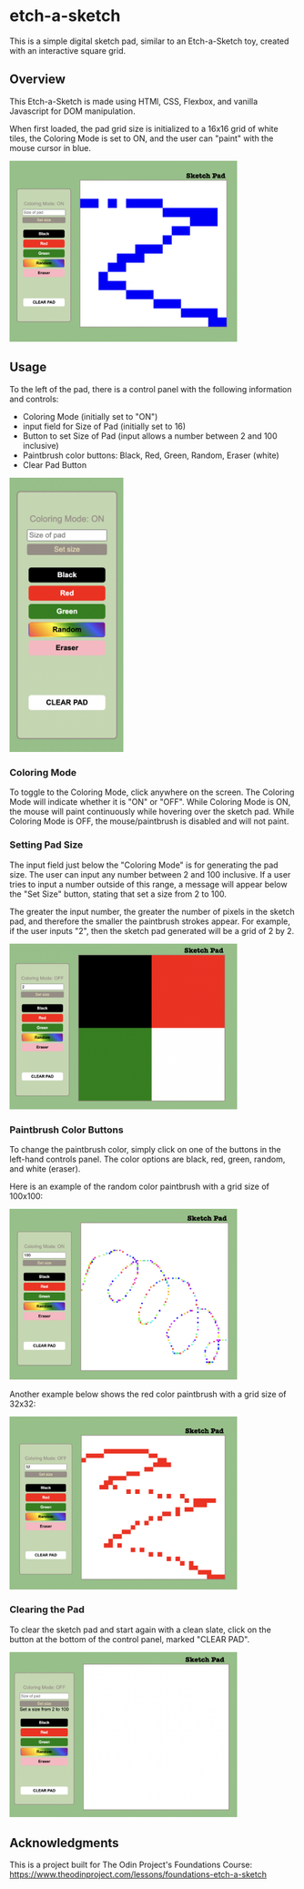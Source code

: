 # etch-a-sketch

This is a simple digital sketch pad, similar to an Etch-a-Sketch toy, created with an interactive square grid.

## Overview

This Etch-a-Sketch is made using HTMl, CSS, Flexbox, and vanilla Javascript for DOM manipulation.

When first loaded, the pad grid size is initialized to a 16x16 grid of white tiles, the Coloring Mode is set to ON, and the user can "paint" with the mouse cursor in blue.

<img src="initialized.png" width="400">

## Usage

To the left of the pad, there is a control panel with the following information and controls:

- Coloring Mode (initially set to "ON")
- input field for Size of Pad (initially set to 16)
- Button to set Size of Pad (input allows a number between 2 and 100 inclusive)
- Paintbrush color buttons: Black, Red, Green, Random, Eraser (white)
- Clear Pad Button

<img src="controlpanel.png" width="200">

### Coloring Mode

To toggle to the Coloring Mode, click anywhere on the screen. The Coloring Mode will indicate whether it is "ON" or "OFF". While Coloring Mode is ON, the mouse will paint continuously while hovering over the sketch pad. While Coloring Mode is OFF, the mouse/paintbrush is disabled and will not paint.

### Setting Pad Size

The input field just below the "Coloring Mode" is for generating the pad size. The user can input any number between 2 and 100 inclusive. If a user tries to input a number outside of this range, a message will appear below the "Set Size" button, stating that set a size from 2 to 100.

The greater the input number, the greater the number of pixels in the sketch pad, and therefore the smaller the paintbrush strokes appear. For example, if the user inputs "2", then the sketch pad generated will be a grid of 2 by 2.

<img src="twobytwogrid.png" width="400">

### Paintbrush Color Buttons

To change the paintbrush color, simply click on one of the buttons in the left-hand controls panel. The color options are black, red, green, random, and white (eraser).

Here is an example of the random color paintbrush with a grid size of 100x100:

<img src="randompaint100by100.png" width="400">

Another example below shows the red color paintbrush with a grid size of 32x32:

<img src="redpaint32by32.png" width="400">

### Clearing the Pad

To clear the sketch pad and start again with a clean slate, click on the button at the bottom of the control panel, marked "CLEAR PAD".

<img src="clearedpad.png" width="400">

## Acknowledgments

This is a project built for The Odin Project's Foundations Course:
https://www.theodinproject.com/lessons/foundations-etch-a-sketch
